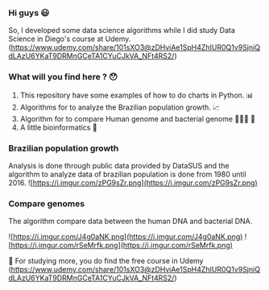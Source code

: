 ### Hi guys 😃
So, I developed some data science algorithms while I did study Data Science in Diego's course at Udemy.
(https://www.udemy.com/share/101sXO3@zDHviAe1SpH4ZhIUR0Q1v9SjniQdLAzU6YKaT9DRMnGCeTA1CYuCJkVA_NFt4RS2/)

### What will you find here ? 😯
1. This repository have some examples of how to do charts in Python. 📊
2. Algorithms for to analyze the Brazilian population growth. 📈
3. Algorithm for to compare Human genome and bacterial genome 👨🏻‍💼 🦠
4. A little bioinformatics 🚀

### Brazilian population growth
Analysis is done through public data provided by DataSUS and the algorithm to analyze data of brazilian population is done from 1980 until 2016.
![https://i.imgur.com/zPG9sZr.png](https://i.imgur.com/zPG9sZr.png)

### Compare genomes
The algorithm compare data between the human DNA and bacterial DNA.

![https://i.imgur.com/J4g0aNK.png](https://i.imgur.com/J4g0aNK.png) ![https://i.imgur.com/rSeMrfk.png](https://i.imgur.com/rSeMrfk.png)


📖 For studying more, you do find the free course in Udemy (https://www.udemy.com/share/101sXO3@zDHviAe1SpH4ZhIUR0Q1v9SjniQdLAzU6YKaT9DRMnGCeTA1CYuCJkVA_NFt4RS2/)

